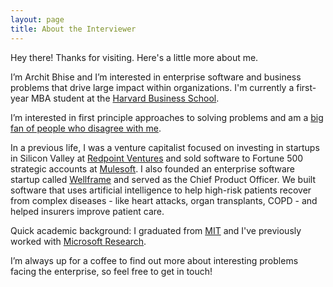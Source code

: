 ```yaml
---
layout: page
title: About the Interviewer
---
```


<p class="message">
  Hey there! Thanks for visiting. Here's a little more about me.
</p>

I’m Archit Bhise and I’m interested in enterprise software and business problems that drive large impact within organizations. I'm currently a first-year MBA student at the [Harvard Business School](http://hbs.edu).

I’m interested in first principle approaches to solving problems and am a [big fan of people who disagree with me](http://blog.codinghorror.com/strong-opinions-weakly-held/).

In a previous life, I was a venture capitalist focused on investing in startups in Silicon Valley at [Redpoint Ventures](http://redpoint.com) and sold software to Fortune 500 strategic accounts at [Mulesoft](http://mulesoft.com). I also founded an enterprise software startup called [Wellframe](http://wellframe.com) and served as the Chief Product Officer. We built software that uses artificial intelligence to help high-risk patients recover from complex diseases - like heart attacks, organ transplants, COPD - and helped insurers improve patient care.

Quick academic background: I graduated from [MIT](https://www.eecs.mit.edu/) and I've previously worked with [Microsoft Research](http://research.microsoft.com/en-us/groups/tem/).

I’m always up for a coffee to find out more about interesting problems facing the enterprise, so feel free to get in touch!
